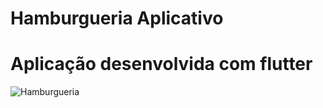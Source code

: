 <h1>Hamburgueria Aplicativo</h1>
<h1>Aplicação desenvolvida com flutter</h1>

![Hamburgueria](https://github.com/jeferson1985/hamburgueria/assets/58534889/faa5f744-ad70-4b7e-8d10-7ec4188d2c1b)

